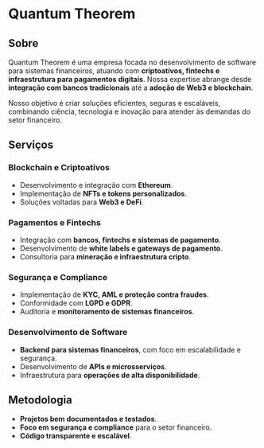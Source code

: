 # Quantum Theorem

## Sobre
Quantum Theorem é uma empresa focada no desenvolvimento de software para sistemas financeiros, atuando com **criptoativos, fintechs e infraestrutura para pagamentos digitais**. Nossa expertise abrange desde **integração com bancos tradicionais** até a **adoção de Web3 e blockchain**.

Nosso objetivo é criar soluções eficientes, seguras e escaláveis, combinando ciência, tecnologia e inovação para atender às demandas do setor financeiro.

## Serviços

### **Blockchain e Criptoativos**
- Desenvolvimento e integração com **Ethereum**.
- Implementação de **NFTs e tokens personalizados**.
- Soluções voltadas para **Web3 e DeFi**.

### **Pagamentos e Fintechs**
- Integração com **bancos, fintechs e sistemas de pagamento**.
- Desenvolvimento de **white labels e gateways de pagamento**.
- Consultoria para **mineração e infraestrutura cripto**.

### **Segurança e Compliance**
- Implementação de **KYC, AML e proteção contra fraudes**.
- Conformidade com **LGPD e GDPR**.
- Auditoria e **monitoramento de sistemas financeiros**.

### **Desenvolvimento de Software**
- **Backend para sistemas financeiros**, com foco em escalabilidade e segurança.
- Desenvolvimento de **APIs e microsserviços**.
- Infraestrutura para **operações de alta disponibilidade**.

## Metodologia
- **Projetos bem documentados e testados**.
- **Foco em segurança e compliance** para o setor financeiro.
- **Código transparente e escalável**.
